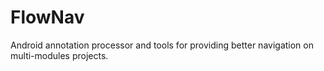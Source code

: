 # FlowNav
Android annotation processor and tools for providing better navigation on multi-modules projects.
